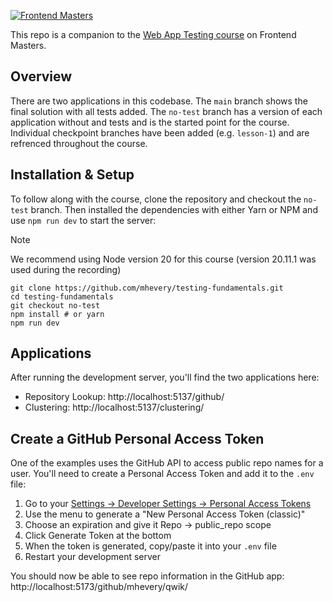 [![Frontend Masters](https://static.frontendmasters.com/assets/brand/logos/full.png)](https://frontendmasters.com/courses/web-app-testing/)

This repo is a companion to the [Web App Testing course](https://frontendmasters.com/courses/web-app-testing/) on Frontend Masters.


## Overview

There are two applications in this codebase. The `main` branch shows the final solution with all tests added. The `no-test` branch has a version of each application without and tests and is the started point for the course. Individual checkpoint branches have been added (e.g. `lesson-1`) and are refrenced throughout the course.

## Installation & Setup

To follow along with the course, clone the repository and checkout the `no-test` branch. Then installed the dependencies with either Yarn or NPM and use `npm run dev` to start the server:

> [!NOTE]
> We recommend using Node version 20 for this course (version 20.11.1 was used during the recording)

```shell
git clone https://github.com/mhevery/testing-fundamentals.git
cd testing-fundamentals
git checkout no-test
npm install # or yarn
npm run dev
```
## Applications

After running the development server, you'll find the two applications here:
- Repository Lookup: http://localhost:5137/github/
- Clustering: http://localhost:5137/clustering/

## Create a GitHub Personal Access Token

One of the examples uses the GitHub API to access public repo names for a user. You'll need to create a Personal Access Token and add it to the `.env` file:

1. Go to your [Settings -> Developer Settings -> Personal Access Tokens](https://github.com/settings/tokens)
2. Use the menu to generate a "New Personal Access Token (classic)"
3. Choose an expiration and give it Repo -> public_repo scope
4. Click Generate Token at the bottom
5. When the token is generated, copy/paste it into your `.env` file
6. Restart your development server

You should now be able to see repo information in the GitHub app: http://localhost:5173/github/mhevery/qwik/


